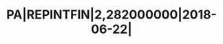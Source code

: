 ---
layout: asset
title: PA|REPINTFIN|2,282000000|2018-06-22|                        
isin: XS1799147191
---